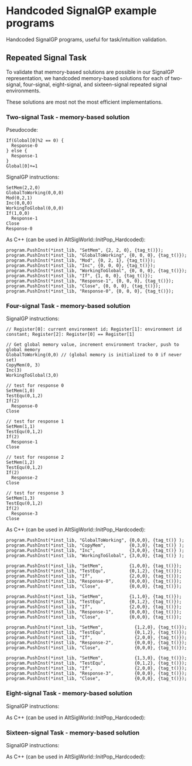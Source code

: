 # Handcoded SignalGP example programs

Handcoded SignalGP programs, useful for task/intuition validation.

## Repeated Signal Task

To validate that memory-based solutions are possible in our SignalGP representation, we handcoded memory-based
solutions for each of two-signal, four-signal, eight-signal, and sixteen-signal repeated signal environments.

These solutions are most not the most efficient implementations.

### Two-signal Task - memory-based solution

Pseudocode:
```
If(Global[0]%2 == 0) {
  Response-0
} else {
  Response-1
}
Global[0]+=1
```

SignalGP instructions:

```
SetMem(2,2,0)
GlobalToWorking(0,0,0)
Mod(0,2,1)
Inc(0,0,0)
WorkingToGlobal(0,0,0)
If(1,0,0)
  Response-1
Close
Response-0
```

As C++ (can be used in AltSigWorld::InitPop_Hardcoded):

```
program.PushInst(*inst_lib, "SetMem", {2, 2, 0}, {tag_t()});
program.PushInst(*inst_lib, "GlobalToWorking", {0, 0, 0}, {tag_t()});
program.PushInst(*inst_lib, "Mod", {0, 2, 1}, {tag_t()});
program.PushInst(*inst_lib, "Inc", {0, 0, 0}, {tag_t()});
program.PushInst(*inst_lib, "WorkingToGlobal", {0, 0, 0}, {tag_t()});
program.PushInst(*inst_lib, "If", {1, 0, 0}, {tag_t()});
program.PushInst(*inst_lib, "Response-1", {0, 0, 0}, {tag_t()});
program.PushInst(*inst_lib, "Close", {0, 0, 0}, {tag_t()});
program.PushInst(*inst_lib, "Response-0", {0, 0, 0}, {tag_t()});
```

### Four-signal Task - memory-based solution

SignalGP instructions:

```
// Register[0]: current environment id; Register[1]: environment id constant; Register[2]: Register[0] == Register[1]

// Get global memory value, increment environment tracker, push to global memory
GlobalToWorking(0,0) // (global memory is initialized to 0 if never set)
CopyMem(0, 3)
Inc(3)
WorkingToGlobal(3,0)

// test for response 0
SetMem(1,0)
TestEqu(0,1,2)
If(2)
  Response-0
Close

// test for response 1
SetMem(1,1)
TestEqu(0,1,2)
If(2)
  Response-1
Close

// test for response 2
SetMem(1,2)
TestEqu(0,1,2)
If(2)
  Response-2
Close

// test for response 3
SetMem(1,3)
TestEqu(0,1,2)
If(2)
  Response-3
Close
```

As C++ (can be used in AltSigWorld::InitPop_Hardcoded):

```
program.PushInst(*inst_lib, "GlobalToWorking", {0,0,0}, {tag_t()} );
program.PushInst(*inst_lib, "CopyMem",         {0,3,0}, {tag_t()} );
program.PushInst(*inst_lib, "Inc",             {3,0,0}, {tag_t()} );
program.PushInst(*inst_lib, "WorkingToGlobal", {3,0,0}, {tag_t()} );

program.PushInst(*inst_lib, "SetMem",          {1,0,0}, {tag_t()});
program.PushInst(*inst_lib, "TestEqu",         {0,1,2}, {tag_t()});
program.PushInst(*inst_lib, "If",              {2,0,0}, {tag_t()});
program.PushInst(*inst_lib, "Response-0",      {0,0,0}, {tag_t()});
program.PushInst(*inst_lib, "Close",           {0,0,0}, {tag_t()});

program.PushInst(*inst_lib, "SetMem",          {1,1,0}, {tag_t()});
program.PushInst(*inst_lib, "TestEqu",         {0,1,2}, {tag_t()});
program.PushInst(*inst_lib, "If",              {2,0,0}, {tag_t()});
program.PushInst(*inst_lib, "Response-1",      {0,0,0}, {tag_t()});
program.PushInst(*inst_lib, "Close",           {0,0,0}, {tag_t()});

program.PushInst(*inst_lib, "SetMem",            {1,2,0}, {tag_t()});
program.PushInst(*inst_lib, "TestEqu",           {0,1,2}, {tag_t()});
program.PushInst(*inst_lib, "If",                {2,0,0}, {tag_t()});
program.PushInst(*inst_lib, "Response-2",        {0,0,0}, {tag_t()});
program.PushInst(*inst_lib, "Close",             {0,0,0}, {tag_t()});

program.PushInst(*inst_lib, "SetMem",            {1,3,0}, {tag_t()});
program.PushInst(*inst_lib, "TestEqu",           {0,1,2}, {tag_t()});
program.PushInst(*inst_lib, "If",                {2,0,0}, {tag_t()});
program.PushInst(*inst_lib, "Response-3",        {0,0,0}, {tag_t()});
program.PushInst(*inst_lib, "Close",             {0,0,0}, {tag_t()});
```

### Eight-signal Task - memory-based solution

SignalGP instructions:

As C++ (can be used in AltSigWorld::InitPop_Hardcoded):


### Sixteen-signal Task - memory-based solution


SignalGP instructions:

As C++ (can be used in AltSigWorld::InitPop_Hardcoded):
